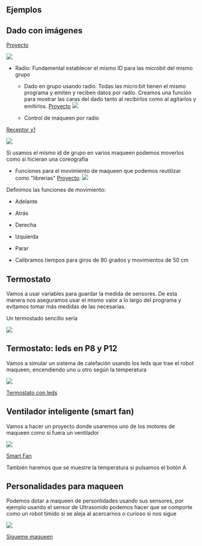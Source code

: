 ## Ejemplos

## Dado con imágenes

[Proyecto](https://makecode.microbit.org/_YJhPu47syfjs)

![](https://raw.githubusercontent.com/javacasm/RoboticaII-24/main/microbit/images/dado_imagens.png)

* Radio:
    Fundamental establecer el mismo ID para las microbit del mismo grupo

    * Dado en grupo usando radio. Todas las micro:bit tienen el mismo programa y emiten y reciben datos por radio. Creamos una función para mostrar las caras del dado tanto al recibirlos como al agitarlos y emitirlos. [Proyecto](https://makecode.microbit.org/_RRT0tffa7YVY)
    ![](https://raw.githubusercontent.com/javacasm/RoboticaII-24/main/microbit/images/dado_imagenes_grupo.png)


    * Control de maqueen por radio

[Receptor v1](https://makecode.microbit.org/_iY0EY3cma9kf)

![](https://raw.githubusercontent.com/javacasm/RoboticaII-24/main/microbit/images/receptor_maqueen_v1.png)


Si usamos el mismo id de grupo en varios maqueen podemos moverlos como si hicieran una coreografía

* Funciones para el movimiento de maqueen que podemos reutilizar como "librerias" [Proyecto](https://makecode.microbit.org/_aMKidVTHAUoJ):
![](https://raw.githubusercontent.com/javacasm/RoboticaII-24/main/microbit/images/funciones_movimiento.png)

Definimos las funciones de movimiento:

* Adelante
* Atrás
* Derecha
* Izquierda 
* Parar

* Calibramos tiempos para giros de 90 grados y movimientos de 50 cm

## Termostato

Vamos a usar variables para guardar la medida de sensores. De esta manera nos aseguramos usar el mismo valor a lo largo del programa y evitamos tomar más medidas de las necesarias.

Un termostado sencillo sería

![](https://raw.githubusercontent.com/javacasm/RoboticaII-24/main/microbit/images/microbit_termostato.png)



## Termostato: leds en P8 y P12 

Vamos a simular un sistema de calefación usando los leds que trae el robot maqueen, encendiendo uno u otro según la temperatura

![](https://raw.githubusercontent.com/javacasm/RoboticaII-24/main/microbit/images/microbit_termostato_leds_maqueen.png)

[Termostato con leds](https://makecode.microbit.org/_4gYWeheaTbmk)


## Ventilador inteligente (smart fan)

Vamos a hacer un proyecto donde usaremos uno de los motores de maqueen como si fuera un ventilador

![](https://raw.githubusercontent.com/javacasm/RoboticaII-24/main/microbit/images/microbit_smart_fan.png)

[Smart Fan](https://makecode.microbit.org/_T9Lc3KFcWLtC)

También haremos que se muestre la temperatura si pulsamos el botón A

## Personalidades para maqueen

Podemos dotar a maqueen de personlidades usando sus sensores, por ejemplo usando el sensor de Ultrasonido podemos hacer que se comporte como un robot tímido si se aleja al acercarnos o curioso si nos sigue

![](https://raw.githubusercontent.com/javacasm/RoboticaII-24/main/microbit/images/maqueen_sigueme.png)

[Sígueme maqueen](https://makecode.microbit.org/_TiLXLd9v8KPi)
